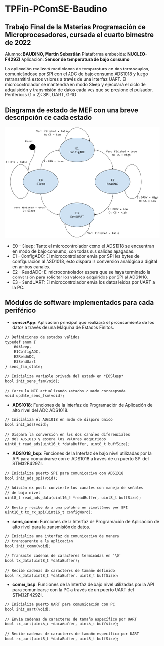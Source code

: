 # TPFin-PComSE-Baudino

## Trabajo Final de la Materias **Programación de Microprocesadores**, cursada el cuarto bimestre de 2022

Alumno: **BAUDINO, Martín Sebastián**
Plataforma embebida: **NUCLEO-F429ZI**
Aplicación: **Sensor de temperatura de bajo consumo**

La aplicación realizará mediciones de temperatura en dos termocuplas, comunicándose por SPI con el ADC de bajo consumo ADS1018 y luego retransmitirá estos valores a través de una interfaz UART. El microcontrolador se mantendrá en modo Sleep y ejecutará el ciclo de adquisición y transmisión de datos cada vez que se presione el pulsador.
Periféricos (1 ó 2): SPI, UART, GPIO

## Diagrama de estado de MEF con una breve descripción de cada estado
![Máquina de Estados Finitos de la aplicación propuesta](TP-PdM-PComSE-Baudino.png)

* E0 - Sleep: Tanto el microcontrolador como el ADS1018 se encuentran en modo de bajo consumo, con todas sus salidas apagadas.
* E1 - ConfigADC:  El microcontrolador envía por SPI los bytes de configuración al ASD1018, esto dispara la conversión analógica a digital en ambos canales.
* E2 - ReadADC: El microcontrolador espera que se haya terminado la conversión para solicitar los valores adquiridos por SPI al ADS1018. 
* E3 - SendUART: El microcontrolador envía los datos leídos por UART a la PC.

## Módulos de software implementados para cada periférico

* **sensorApp**: Aplicación principal que realizará el procesamiento de los datos a través de una Máquina de Estados Finitos. 

```
// Definiciones de estados válidos
typedef enum {
    E0Sleep, 
    E1ConfigADC, 
    E2ReadADC,
    E3SendUart
} sens_fsm_state;

// Inicializa variable privada del estado en *E0Sleep*
bool init_sens_fsm(void);

// Corre la MEF actualizando estados cuando corresponde
void update_sens_fsm(void);
```

* **ADS1018**: Funciones de la Interfaz de Programación de Aplicación de alto nivel del ADC ADS1018. 

```
// Inicializa el ADS1018 en modo de disparo único
bool init_ads(void);

// Dispara la conversión en los dos canales diferenciales
// del ADS1018 y espera los valores adquiridos
uint8_t read_ads(uint16_t *dataBuffer, uint8_t buffSize);
```

* **ADS1018_bsp**: Funciones de la Interfaz de bajo nivel utilizadas por la API para comunicarse con el ADS1018 a través de un puerto SPI del STM32F429ZI.
```
// Inicializa puerto SPI para comunicación con ADS1018
bool init_ads_spi(void);

// Adición ex post: convierte los canales con manejo de señales 
// de bajo nivel
uint8_t read_ads_data(uint16_t *readBuffer, uint8_t buffSize);

// Envía y recibe de a una palabra en simultáneo por SPI
uint16_t tx_rx_spi(uint16_t configWord);
```

* **sens_comm**: Funciones de la Interfaz de Programación de Aplicación de alto nivel para la transmisión de datos.
```
// Inicializa una interfaz de comunicación de manera 
// transparente a la aplicación
bool init_comm(void);

// Transmite cadenas de caracteres terminadas en '\0'
bool tx_data(uint8_t *dataBuffer);

// Recibe cadenas de caracteres de tamaño definido
bool rx_data(uint8_t *dataBuffer, uint8_t buffSize);
```

* **comm_bsp**: Funciones de la Interfaz de bajo nivel utilizadas por la API para comunicarse con la PC a través de un puerto UART del STM32F429ZI.

```
// Inicializa puerto UART para comunicación con PC
bool init_uart(void);

// Envía cadenas de caracteres de tamaño específico por UART
bool tx_uart(uint8_t *dataBuffer, uint8_t buffSize);

// Recibe cadenas de caracteres de tamaño específico por UART
bool rx_uart(uint8_t *dataBuffer, uint8_t buffSize);
```


